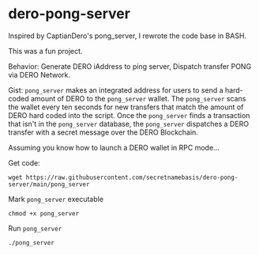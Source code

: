 # dero-pong-server
Inspired by CaptianDero's pong_server, I rewrote the code base in BASH. 

This was a fun project.

Behavior:
Generate DERO iAddress to ping server,
Dispatch transfer PONG via DERO Network.

Gist:
`pong_server` makes an integrated address for users to send a hard-coded amount of DERO to the `pong_server` wallet. The `pong_server` scans the wallet every ten seconds for new transfers that match the amount of DERO hard coded into the script. Once the `pong_server` finds a transaction that isn't in the `pong_server` database, the `pong_server` dispatches a DERO transfer with a secret message over the DERO Blockchain.

Assuming you know how to launch a DERO wallet in RPC mode...

Get code:
```
wget https://raw.githubusercontent.com/secretnamebasis/dero-pong-server/main/pong_server
```
Mark `pong_server` executable 
```
chmod +x pong_server
```
Run `pong_server`
```
./pong_server
```
